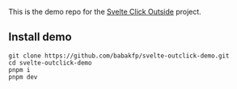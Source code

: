 This is the demo repo for the [Svelte Click Outside](https://github.com/babakfp/svelte-outclick) project.

## Install demo
```
git clone https://github.com/babakfp/svelte-outclick-demo.git
cd svelte-outclick-demo
pnpm i
pnpm dev
```
